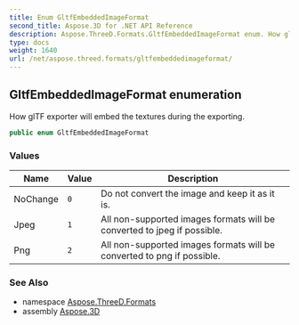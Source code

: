 ```yaml
---
title: Enum GltfEmbeddedImageFormat
second_title: Aspose.3D for .NET API Reference
description: Aspose.ThreeD.Formats.GltfEmbeddedImageFormat enum. How glTF exporter will embed the textures during the exporting
type: docs
weight: 1640
url: /net/aspose.threed.formats/gltfembeddedimageformat/
---
```

## GltfEmbeddedImageFormat enumeration

How glTF exporter will embed the textures during the exporting.

```csharp
public enum GltfEmbeddedImageFormat
```

### Values

| Name | Value | Description |
| --- | --- | --- |
| NoChange | `0` | Do not convert the image and keep it as it is. |
| Jpeg | `1` | All non-supported images formats will be converted to jpeg if possible. |
| Png | `2` | All non-supported images formats will be converted to png if possible. |

### See Also

* namespace [Aspose.ThreeD.Formats](../../aspose.threed.formats/)
* assembly [Aspose.3D](../../)


